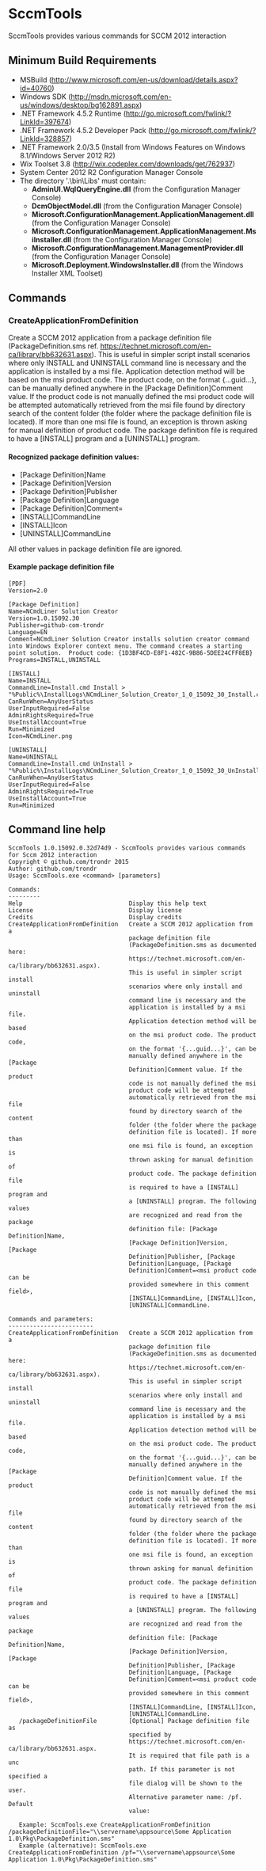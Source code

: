 # SccmTools

SccmTools provides various commands for SCCM 2012 interaction

## Minimum Build Requirements

* MSBuild (http://www.microsoft.com/en-us/download/details.aspx?id=40760)
* Windows SDK (http://msdn.microsoft.com/en-us/windows/desktop/bg162891.aspx)
* .NET Framework 4.5.2 Runtime (http://go.microsoft.com/fwlink/?LinkId=397674)
* .NET Framework 4.5.2 Developer Pack (http://go.microsoft.com/fwlink/?LinkId=328857)
* .NET Framework 2.0/3.5 (Install from Windows Features on Windows 8.1/Windows Server 2012 R2)
* Wix Toolset 3.8 (http://wix.codeplex.com/downloads/get/762937)
* System Center 2012 R2 Configuration Manager Console
* The directory '.\bin\Libs' must contain:
	* **AdminUI.WqlQueryEngine.dll** (from the Configuration Manager Console)
	* **DcmObjectModel.dll** (from the Configuration Manager Console)
	* **Microsoft.ConfigurationManagement.ApplicationManagement.dll** (from the Configuration Manager Console)
	* **Microsoft.ConfigurationManagement.ApplicationManagement.MsiInstaller.dll** (from the Configuration Manager Console)
	* **Microsoft.ConfigurationManagement.ManagementProvider.dll** (from the Configuration Manager Console)
	* **Microsoft.Deployment.WindowsInstaller.dll** (from the Windows Installer XML Toolset)
	
## Commands

### CreateApplicationFromDefinition

Create a SCCM 2012 application from a package definition file (PackageDefinition.sms ref. https://technet.microsoft.com/en-ca/library/bb632631.aspx). This is useful in simpler script install scenarios where only INSTALL and UNINSTALL command line is necessary and the application is installed by a msi file. Application detection method will be based on the msi product code. The product code, on the format {...guid...}, can be manually defined anywhere in the [Package Definition]Comment value. If the product code is not manually defined the msi product code will be attempted automatically retrieved from the msi file found by directory search of the content folder (the folder where the package definition file is located). If more than one msi file is found, an exception is thrown asking for manual definition of product code. The package definition file is required to have a [INSTALL] program and a [UNINSTALL] program.

#### Recognized package definition values:
	
* [Package Definition]Name
* [Package Definition]Version
* [Package Definition]Publisher
* [Package Definition]Language
* [Package Definition]Comment=<msi product code can be provided manually somewhere in this comment field>
* [INSTALL]CommandLine
* [INSTALL]Icon
* [UNINSTALL]CommandLine
		
All other values in package definition file are ignored.
	
#### Example package definition file

```dosini
[PDF]
Version=2.0

[Package Definition]
Name=NCmdLiner Solution Creator
Version=1.0.15092.30
Publisher=github-com-trondr
Language=EN
Comment=NCmdLiner Solution Creator installs solution creator command into Windows Explorer context menu. The command creates a starting point solution.  Product code: {1D3BF4CD-E8F1-482C-9B86-5DEE24CFF8EB}
Programs=INSTALL,UNINSTALL

[INSTALL]
Name=INSTALL
CommandLine=Install.cmd Install > "%Public%\InstallLogs\NCmdLiner_Solution_Creator_1_0_15092_30_Install.cmd.log"
CanRunWhen=AnyUserStatus
UserInputRequired=False
AdminRightsRequired=True
UseInstallAccount=True
Run=Minimized
Icon=NCmdLiner.png

[UNINSTALL]
Name=UNINSTALL
CommandLine=Install.cmd UnInstall > "%Public%\InstallLogs\NCmdLiner_Solution_Creator_1_0_15092_30_UnInstall.cmd.log"
CanRunWhen=AnyUserStatus
UserInputRequired=False
AdminRightsRequired=True
UseInstallAccount=True
Run=Minimized
```

## Command line help

```
SccmTools 1.0.15092.0.32d74d9 - SccmTools provides various commands for Sccm 2012 interaction
Copyright © github.com/trondr 2015
Author: github.com/trondr
Usage: SccmTools.exe <command> [parameters]

Commands:
---------
Help                              Display this help text
License                           Display license
Credits                           Display credits
CreateApplicationFromDefinition   Create a SCCM 2012 application from a
                                  package definition file
                                  (PackageDefinition.sms as documented here:
                                  https://technet.microsoft.com/en-ca/library/bb632631.aspx).
                                  This is useful in simpler script install
                                  scenarios where only install and uninstall
                                  command line is necessary and the
                                  application is installed by a msi file.
                                  Application detection method will be based
                                  on the msi product code. The product code,
                                  on the format '{...guid...}', can be
                                  manually defined anywhere in the [Package
                                  Definition]Comment value. If the product
                                  code is not manually defined the msi
                                  product code will be attempted
                                  automatically retrieved from the msi file
                                  found by directory search of the content
                                  folder (the folder where the package
                                  definition file is located). If more than
                                  one msi file is found, an exception is
                                  thrown asking for manual definition of
                                  product code. The package definition file
                                  is required to have a [INSTALL] program and
                                  a [UNINSTALL] program. The following values
                                  are recognized and read from the package
                                  definition file: [Package Definition]Name,
                                  [Package Definition]Version, [Package
                                  Definition]Publisher, [Package
                                  Definition]Language, [Package
                                  Definition]Comment=<msi product code can be
                                  provided somewhere in this comment field>,
                                  [INSTALL]CommandLine, [INSTALL]Icon,
                                  [UNINSTALL]CommandLine.

Commands and parameters:
------------------------
CreateApplicationFromDefinition   Create a SCCM 2012 application from a
                                  package definition file
                                  (PackageDefinition.sms as documented here:
                                  https://technet.microsoft.com/en-ca/library/bb632631.aspx).
                                  This is useful in simpler script install
                                  scenarios where only install and uninstall
                                  command line is necessary and the
                                  application is installed by a msi file.
                                  Application detection method will be based
                                  on the msi product code. The product code,
                                  on the format '{...guid...}', can be
                                  manually defined anywhere in the [Package
                                  Definition]Comment value. If the product
                                  code is not manually defined the msi
                                  product code will be attempted
                                  automatically retrieved from the msi file
                                  found by directory search of the content
                                  folder (the folder where the package
                                  definition file is located). If more than
                                  one msi file is found, an exception is
                                  thrown asking for manual definition of
                                  product code. The package definition file
                                  is required to have a [INSTALL] program and
                                  a [UNINSTALL] program. The following values
                                  are recognized and read from the package
                                  definition file: [Package Definition]Name,
                                  [Package Definition]Version, [Package
                                  Definition]Publisher, [Package
                                  Definition]Language, [Package
                                  Definition]Comment=<msi product code can be
                                  provided somewhere in this comment field>,
                                  [INSTALL]CommandLine, [INSTALL]Icon,
                                  [UNINSTALL]CommandLine.
   /packageDefinitionFile         [Optional] Package definition file as
                                  specified by
                                  https://technet.microsoft.com/en-ca/library/bb632631.aspx.
                                  It is required that file path is a unc
                                  path. If this parameter is not specified a
                                  file dialog will be shown to the user.
                                  Alternative parameter name: /pf. Default
                                  value:

   Example: SccmTools.exe CreateApplicationFromDefinition /packageDefinitionFile="\\servername\appsource\Some Application 1.0\Pkg\PackageDefinition.sms" 
   Example (alternative): SccmTools.exe CreateApplicationFromDefinition /pf="\\servername\appsource\Some Application 1.0\Pkg\PackageDefinition.sms" 
```


